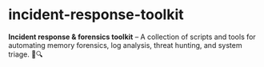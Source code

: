# incident-response-toolkit
**Incident response &amp; forensics toolkit** – A collection of scripts and tools for automating memory forensics, log analysis, threat hunting, and system triage. 🚀🔍
